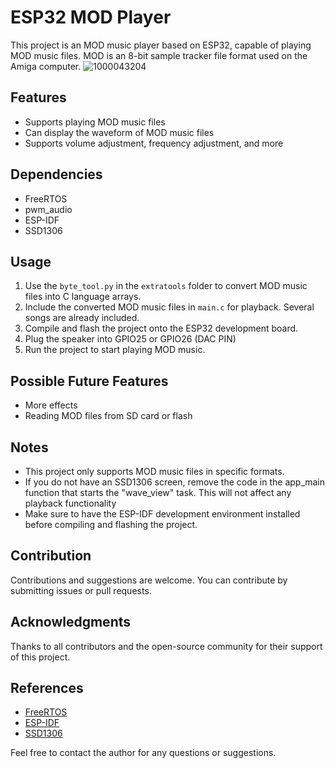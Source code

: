 # ESP32 MOD Player

This project is an MOD music player based on ESP32, capable of playing MOD music files. MOD is an 8-bit sample tracker file format used on the Amiga computer.
![1000043204](https://github.com/jsjsjsjsjsjsjson/ESP32ModPlayer/assets/86410439/08d41d47-c43a-4c29-82e3-08360a252585)

## Features

- Supports playing MOD music files
- Can display the waveform of MOD music files
- Supports volume adjustment, frequency adjustment, and more

## Dependencies

- FreeRTOS
- pwm_audio
- ESP-IDF
- SSD1306

## Usage

1. Use the `byte_tool.py` in the `extratools` folder to convert MOD music files into C language arrays.
2. Include the converted MOD music files in `main.c` for playback. Several songs are already included.
3. Compile and flash the project onto the ESP32 development board.
4. Plug the speaker into GPIO25 or GPIO26 (DAC PIN)
5. Run the project to start playing MOD music.

## Possible Future Features

- More effects
- Reading MOD files from SD card or flash

## Notes

- This project only supports MOD music files in specific formats.
- If you do not have an SSD1306 screen, remove the code in the app_main function that starts the "wave_view" task. This will not affect any playback functionality
- Make sure to have the ESP-IDF development environment installed before compiling and flashing the project.

## Contribution

Contributions and suggestions are welcome. You can contribute by submitting issues or pull requests.

## Acknowledgments

Thanks to all contributors and the open-source community for their support of this project.

## References

- [FreeRTOS](https://www.freertos.org/)
- [ESP-IDF](https://github.com/espressif/esp-idf)
- [SSD1306](https://github.com/nopnop2002/esp-idf-ssd1306)

Feel free to contact the author for any questions or suggestions.
